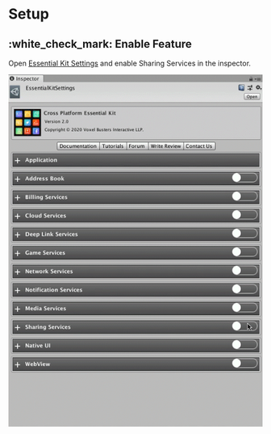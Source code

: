 # Setup

## :white\_check\_mark: Enable Feature

Open [Essential Kit Settings](../overview/settings.md) and enable Sharing Services in the inspector.

![Enable Sharing Services](../.gitbook/assets/EnableSharingServices.gif)
